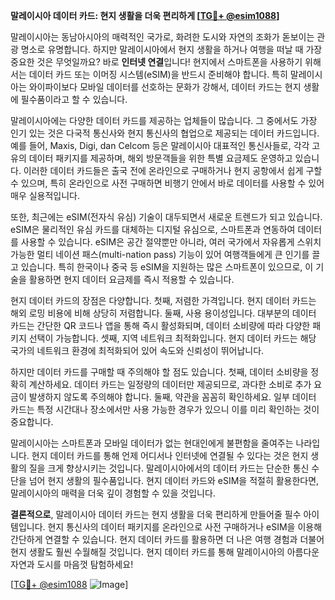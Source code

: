 **말레이시아 데이터 카드: 현지 생활을 더욱 편리하게 [[TG💪+ @esim1088](https://t.me/s/esim1088)]**

말레이시아는 동남아시아의 매력적인 국가로, 화려한 도시와 자연의 조화가 돋보이는 관광 명소로 유명합니다. 하지만 말레이시아에서 현지 생활을 하거나 여행을 떠날 때 가장 중요한 것은 무엇일까요? 바로 **인터넷 연결**입니다! 현지에서 스마트폰을 사용하기 위해서는 데이터 카드 또는 이머징 시스템(eSIM)을 반드시 준비해야 합니다. 특히 말레이시아는 와이파이보다 모바일 데이터를 선호하는 문화가 강해서, 데이터 카드는 현지 생활에 필수품이라고 할 수 있습니다.

말레이시아에는 다양한 데이터 카드를 제공하는 업체들이 많습니다. 그 중에서도 가장 인기 있는 것은 다국적 통신사와 현지 통신사의 협업으로 제공되는 데이터 카드입니다. 예를 들어, Maxis, Digi, dan Celcom 등은 말레이시아 대표적인 통신사들로, 각각 고유의 데이터 패키지를 제공하며, 해외 방문객들을 위한 특별 요금제도 운영하고 있습니다. 이러한 데이터 카드들은 출국 전에 온라인으로 구매하거나 현지 공항에서 쉽게 구할 수 있으며, 특히 온라인으로 사전 구매하면 비행기 안에서 바로 데이터를 사용할 수 있어 매우 실용적입니다.

또한, 최근에는 eSIM(전자식 유심) 기술이 대두되면서 새로운 트렌드가 되고 있습니다. eSIM은 물리적인 유심 카드를 대체하는 디지털 유심으로, 스마트폰과 연동하여 데이터를 사용할 수 있습니다. eSIM은 공간 절약뿐만 아니라, 여러 국가에서 자유롭게 스위치 가능한 멀티 네이션 패스(multi-nation pass) 기능이 있어 여행객들에게 큰 인기를 끌고 있습니다. 특히 한국이나 중국 등 eSIM을 지원하는 많은 스마트폰이 있으므로, 이 기술을 활용하면 현지 데이터 요금제를 즉시 적용할 수 있습니다.

현지 데이터 카드의 장점은 다양합니다. 첫째, 저렴한 가격입니다. 현지 데이터 카드는 해외 로밍 비용에 비해 상당히 저렴합니다. 둘째, 사용 용이성입니다. 대부분의 데이터 카드는 간단한 QR 코드나 앱을 통해 즉시 활성화되며, 데이터 소비량에 따라 다양한 패키지 선택이 가능합니다. 셋째, 지역 네트워크 최적화입니다. 현지 데이터 카드는 해당 국가의 네트워크 환경에 최적화되어 있어 속도와 신뢰성이 뛰어납니다.

하지만 데이터 카드를 구매할 때 주의해야 할 점도 있습니다. 첫째, 데이터 소비량을 정확히 계산하세요. 데이터 카드는 일정량의 데이터만 제공되므로, 과다한 소비로 추가 요금이 발생하지 않도록 주의해야 합니다. 둘째, 약관을 꼼꼼히 확인하세요. 일부 데이터 카드는 특정 시간대나 장소에서만 사용 가능한 경우가 있으니 이를 미리 확인하는 것이 중요합니다.

말레이시아는 스마트폰과 모바일 데이터가 없는 현대인에게 불편함을 줄여주는 나라입니다. 현지 데이터 카드를 통해 언제 어디서나 인터넷에 연결될 수 있다는 것은 현지 생활의 질을 크게 향상시키는 것입니다. 말레이시아에서의 데이터 카드는 단순한 통신 수단을 넘어 현지 생활의 필수품입니다. 현지 데이터 카드와 eSIM을 적절히 활용한다면, 말레이시아의 매력을 더욱 깊이 경험할 수 있을 것입니다.

**결론적으로**, 말레이시아 데이터 카드는 현지 생활을 더욱 편리하게 만들어줄 필수 아이템입니다. 현지 통신사의 데이터 패키지를 온라인으로 사전 구매하거나 eSIM을 이용해 간단하게 연결할 수 있습니다. 현지 데이터 카드를 활용하면 더 나은 여행 경험과 더불어 현지 생활도 훨씬 수월해질 것입니다. 현지 데이터 카드를 통해 말레이시아의 아름다운 자연과 도시를 마음껏 탐험하세요! 

[[TG💪+ @esim1088](https://t.me/s/esim1088) ![Image](https://i.postimg.cc/Y0z9fWf4/image.png)]